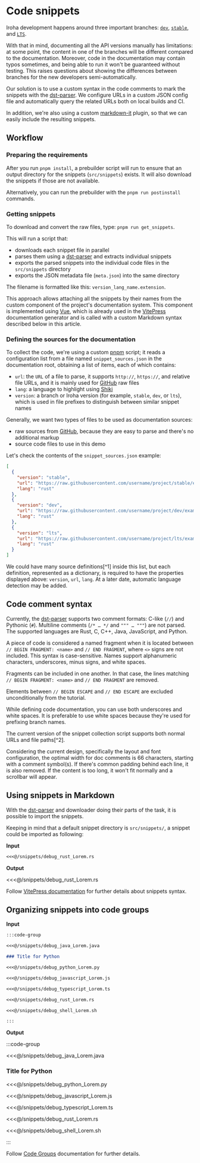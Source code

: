 # Code snippets

Iroha development happens around three important branches:
[`dev`](https://github.com/hyperledger/iroha/tree/iroha2-dev),
[`stable`](https://github.com/hyperledger/iroha/tree/iroha2-stable), and
[`LTS`](https://github.com/hyperledger/iroha/tree/iroha2-lts).

With that in mind, documenting all the API versions manually has
limitations: at some point, the content in one of the branches will be
different compared to the documentation. Moreover, code in the
documentation may contain typos sometimes, and being able to run it won't
be guaranteed without testing. This raises questions about showing the
differences between branches for the new developers semi-automatically.

Our solution is to use a custom syntax in the code comments to mark the
snippets with the [dst-parser](https://github.com/soramitsu/dst-parser). We
configure URLs in a custom JSON config file and automatically query the
related URLs both on local builds and CI.

In addition, we're also using a custom
[markdown-it](https://github.com/markdown-it/markdown-it) plugin, so that
we can easily include the resulting snippets.

## Workflow

### Preparing the requirements

After you run `pnpm install`, a prebuilder script will run to ensure that
an output directory for the snippets (`src/snippets`) exists. It will also
download the snippets if those are not available.

Alternatively, you can run the prebuilder with the `pnpm run postinstall`
commands.

### Getting snippets

To download and convert the raw files, type: `pnpm run get_snippets`.

This will run a script that:

- downloads each snippet file in parallel
- parses them using a
  [dst-parser](https://www.npmjs.com/package/dst-parser) and extracts
  individual snippets
- exports the parsed snippets into the individual code files in the
  `src/snippets` directory
- exports the JSON metadata file (`meta.json`) into the same directory

The filename is formatted like this: `version_lang_name.extension`.

This approach allows attaching all the snippets by their names from the
custom component of the project's documentation system. This component is
implemented using [Vue](https://en.wikipedia.org/wiki/Vue.js), which is
already used in the [VitePress](https://vitepress.vuejs.org/) documentation
generator and is called with a custom Markdown syntax described below in
this article.

### Defining the sources for the documentation

To collect the code, we're using a custom [pnpm](https://pnpm.io/) script;
it reads a configuration list from a file named `snippet_sources.json` in
the documentation root, obtaining a list of items, each of which contains:

- `url`: the `URL` of a file to parse, it supports `http://`, `https://`,
  and relative file URLs, and it is mainly used for
  [GitHub](https://github.com/) raw files
- `lang`: a language to highlight using
  [Shiki](https://github.com/shikijs/shiki/)
- `version`: a branch or Iroha version (for example, `stable`, `dev`, or
  `lts`), which is used in file prefixes to distinguish between similar
  snippet names

Generally, we want two types of files to be used as documentation sources:

- raw sources from [GitHub](https://github.com/), because they are easy to
  parse and there's no additional markup
- source code files to use in this demo

Let's check the contents of the `snippet_sources.json` example:

```json
[
  {
    "version": "stable",
    "url": "https://raw.githubusercontent.com/username/project/stable/examples/filename.rs",
    "lang": "rust"
  },
  {
    "version": "dev",
    "url": "https://raw.githubusercontent.com/username/project/dev/examples/filename.rs",
    "lang": "rust"
  },
  {
    "version": "lts",
    "url": "https://raw.githubusercontent.com/username/project/lts/examples/filename.rs",
    "lang": "rust"
  }
]
```

We could have many source definitions[^1] inside this list, but each
definition, represented as a dictionary, is required to have the properties
displayed above: `version`, `url`, `lang`. At a later date, automatic
language detection may be added.



## Code comment syntax

Currently, the [dst-parser](https://github.com/soramitsu/dst-parser)
supports two comment formats: C-like (`//`) and Pythonic (`#`). Multiline
comments (`/* … */` and `""" … """`) are not parsed. The supported
languages are Rust, C, C++, Java, JavaScript, and Python.

A piece of code is considered a named fragment when it is located between
`// BEGIN FRAGMENT: <name>` and `// END FRAGMENT`, where `<>` signs are not
included. This syntax is case-sensitive. Names support alphanumeric
characters, underscores, minus signs, and white spaces.

Fragments can be included in one another. In that case, the lines matching
`// BEGIN FRAGMENT: <name>` and `// END FRAGMENT` are removed.

Elements between `// BEGIN ESCAPE` and `// END ESCAPE` are excluded
unconditionally from the tutorial.

While defining code documentation, you can use both underscores and white
spaces. It is preferable to use white spaces because they're used for
prefixing branch names.

The current version of the snippet collection script supports both normal
URLs and file paths[^2].

Considering the current design, specifically the layout and font
configuration, the optimal width for doc comments is 66 characters,
starting with a comment symbol(s). If there's common padding behind each
line, it is also removed. If the content is too long, it won't fit normally
and a scrollbar will appear.

## Using snippets in Markdown

With the [dst-parser](https://github.com/soramitsu/dst-parser) and
downloader doing their parts of the task, it is possible to import the
snippets.

Keeping in mind that a default snippet directory is `src/snippets/`, a
snippet could be imported as following:

**Input**

```md
<<<@/snippets/debug_rust_Lorem.rs
```

**Output**

<<<@/snippets/debug_rust_Lorem.rs

Follow
[VitePress documentation](https://vitepress.vuejs.org/guide/markdown#import-code-snippets)
for further details about snippets syntax.

## Organizing snippets into code groups

**Input**

```md
:::code-group

<<<@/snippets/debug_java_Lorem.java

### Title for Python

<<<@/snippets/debug_python_Lorem.py

<<<@/snippets/debug_javascript_Lorem.js

<<<@/snippets/debug_typescript_Lorem.ts

<<<@/snippets/debug_rust_Lorem.rs

<<<@/snippets/debug_shell_Lorem.sh

:::
```

**Output**

:::code-group

<<<@/snippets/debug_java_Lorem.java

### Title for Python

<<<@/snippets/debug_python_Lorem.py

<<<@/snippets/debug_javascript_Lorem.js

<<<@/snippets/debug_typescript_Lorem.ts

<<<@/snippets/debug_rust_Lorem.rs

<<<@/snippets/debug_shell_Lorem.sh

:::

Follow [Code Groups](./code-groups.md) documentation for further details.

